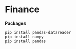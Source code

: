 # Finance

**Packages**

    pip install pandas-datareader
    pip install numpy
    pip install pandas


